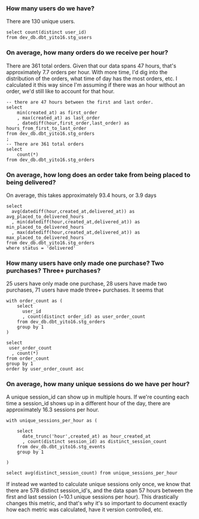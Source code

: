 ### How many users do we have?
There are 130 unique users. 
```
select count(distinct user_id)
from dev_db.dbt_yito16.stg_users
```

### On average, how many orders do we receive per hour?
There are 361 total orders. Given that our data spans 47 hours, that's approximately 7.7 orders per hour. 
With more time, I'd dig into the distribution of the orders, what time of day has the most orders, etc.
I calculated it this way since I'm assuming if there was an hour without an order, we'd still like to account for that hour. 

```
-- there are 47 hours between the first and last order.
select
    min(created_at) as first_order
    , max(created_at) as last_order
    , datediff(hour,first_order,last_order) as hours_from_first_to_last_order
from dev_db.dbt_yito16.stg_orders
;
-- There are 361 total orders
select
    count(*)
from dev_db.dbt_yito16.stg_orders
```

### On average, how long does an order take from being placed to being delivered?
On average, this takes approximately 93.4 hours, or 3.9 days

```
select 
  avg(datediff(hour,created_at,delivered_at)) as avg_placed_to_delivered_hours
  , min(datediff(hour,created_at,delivered_at)) as min_placed_to_delivered_hours
  , max(datediff(hour,created_at,delivered_at)) as max_placed_to_delivered_hours
from dev_db.dbt_yito16.stg_orders
where status = 'delivered'
```

### How many users have only made one purchase? Two purchases? Three+ purchases?
25 users have only made one purchase, 28 users have made two purchases, 71 users have made three+ purchases. It seems that 

```
with order_count as (
    select
      user_id
      , count(distinct order_id) as user_order_count
    from dev_db.dbt_yito16.stg_orders
    group by 1
)

select
 user_order_count
  , count(*)
from order_count
group by 1
order by user_order_count asc
```


### On average, how many unique sessions do we have per hour?
A unique session_id can show up in multiple hours. If we're counting each time a session_id shows up in a different hour of the day, there are approximately 16.3 sessions per hour. 

```
with unique_sessions_per_hour as (
    
    select
      date_trunc('hour',created_at) as hour_created_at
      , count(distinct session_id) as distinct_session_count
    from dev_db.dbt_yito16.stg_events
    group by 1
    
)

select avg(distinct_session_count) from unique_sessions_per_hour
```
If instead we wanted to calculate unique sessions only once, we know that there are 578 distinct session_id's, and the data span 57 hours between the first and last session (~10.1 unique sessions per hour). This drastically changes this metric, and that's why it's so important to document exactly how each metric was calculated, have it version controlled, etc.
